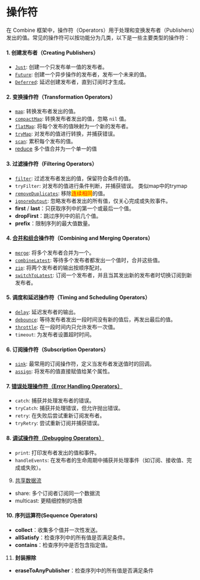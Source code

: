 # 操作符

在 Combine 框架中，操作符（Operators）用于处理和变换发布者（Publishers）发出的值。常见的操作符可以按功能分为几类，以下是一些主要类型的操作符：

#### 1. **创建发布者（Creating Publishers）**

* [`Just`](../fa-bu-zhe/just/): 创建一个只发布单一值的发布者。
* [`Future`](../fa-bu-zhe/future.md): 创建一个异步操作的发布者，发布一个未来的值。
* [`Deferred`](../fa-bu-zhe/deferred.md): 延迟创建发布者，直到订阅时才生成。

#### 2. **变换操作符（Transformation Operators）**

* [`map`](map/): 转换发布者发出的值。
* [`compactMap`](map/map-trymap-compactmap-flatmap.md): 转换发布者发出的值，忽略 `nil` 值。
* [`flatMap`](map/flatmap.md): 将每个发布的值映射为一个新的发布者。
* [`tryMap`](map/map-trymap-compactmap-flatmap.md): 对发布的值进行转换，并捕获错误。
* [`scan`](scan.md): 累积每个发布的值。
* [reduce](reduce.md) 多个值合并为一个单一的值

#### 3. **过滤操作符（Filtering Operators）**

* [`filter`](filter.md): 过滤发布者发出的值，保留符合条件的值。
* `tryFilter`: 对发布的值进行条件判断，并捕获错误。 类似map中的trymap
* [`removeDuplicates`](removeduplicates/): 移除<mark style="color:red;">连续相同</mark>的值。
* [`ignoreOutput`](ignoreoutput.md): 忽略发布者发出的所有值，仅关心完成或失败事件。
* **first** / **last**：只获取序列中的第一个或最后一个值。
* **dropFirst**：跳过序列中的前几个值。
* **prefix**：限制序列的最大值数量。



#### 4. [**合并和组合**](vs/mergezipcombinelatest-he-switchtolatest.md)**操作符（Combining and Merging Operators）**

* [`merge`](merge.md): 将多个发布者合并为一个。
* [`combineLatest`](combinelatest.md): 等待多个发布者都发出一个值时，合并这些值。
* [`zip`](zip.md): 将两个发布者的输出按顺序配对。
* [`switchToLatest`](switchtolatest.md): 订阅一个发布者，并且当其发出新的发布者时切换订阅到新发布者。

#### 5. **调度和延迟操作符（Timing and Scheduling Operators）**

* [`delay`](delay.md): 延迟发布者的输出。
* [`debounce`](debounce.md): 等待发布者发出一段时间没有新的值后，再发出最后的值。
* [`throttle`](throttle.md): 在一段时间内只允许发布一次值。
* `timeout`: 为发布者设置超时时间。

#### 6. **订阅操作符（Subscription Operators）**

* [`sink`](../jie-shou-zhe/sink.md): 最常用的订阅操作符，定义当发布者发送值时的回调。
* [`assign`](../jie-shou-zhe/assign.md): 将发布的值直接赋值给某个属性。

#### 7. [**错误处理操作符（Error Handling Operators）**](vs/catch-trycatch-retry-tryretry.md)

* `catch`: 捕获并处理发布者的错误。
* `tryCatch`: 捕获并处理错误，但允许抛出错误。
* `retry`: 在失败后尝试重新订阅发布者。
* `tryRetry`: 尝试重新订阅并捕获错误。

#### 8. [**调试操作符（Debugging Operators）**](tiao-shi-printhandleevents.md)

* `print`: 打印发布者发出的值和事件。
* `handleEvents`: 在发布者的生命周期中捕获并处理事件（如订阅、接收值、完成或失败）。

9. [共享数据流](share-muticast.md)

* share: 多个订阅者订阅同一个数据流
* multicast: 更精细控制的场景

#### 10. **序列运算符(Sequence Operators)**

* **collect**：收集多个值并一次性发送。
* **allSatisfy**：检查序列中的所有值是否满足条件。
* **contains**：检查序列中是否包含指定值。

11. **封装擦除**

* **eraseToAnyPublisher**：检查序列中的所有值是否满足条件





